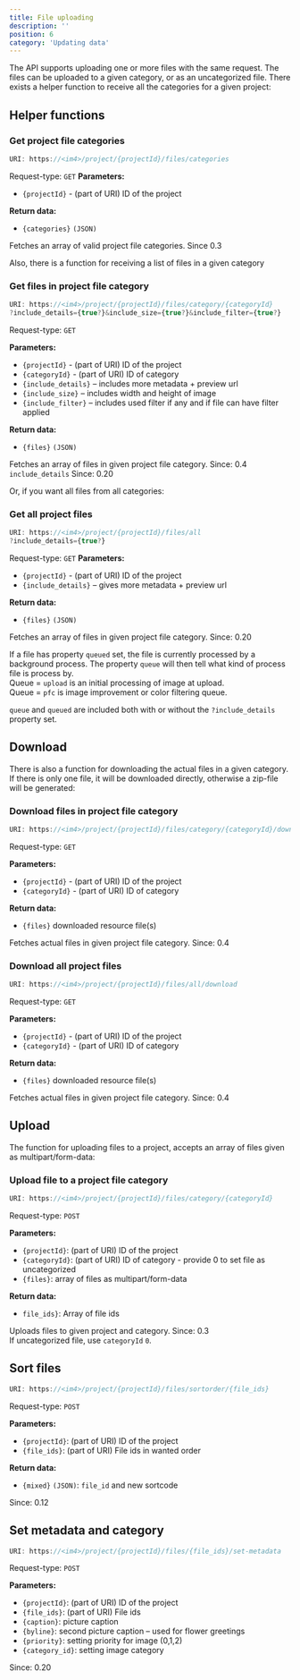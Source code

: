 ```yaml
---
title: File uploading
description: ''
position: 6
category: 'Updating data'
---
```


The API supports uploading one or more files with the same request. The files can be uploaded to a given category, or as an uncategorized file. There exists a helper function to receive all the categories for a given project:

## Helper functions

### Get project file categories

```js
URI: https://<im4>/project/{projectId}/files/categories
```

Request-type: `GET`
**Parameters:**

- `{projectId}` - (part of URI) ID of the project

**Return data:**

- `{categories}` `(JSON)`

Fetches an array of valid project file categories. <badge>Since 0.3</badge>

Also, there is a function for receiving a list of files in a given category

### Get files in project file category

```js
URI: https://<im4>/project/{projectId}/files/category/{categoryId}
?include_details={true?}&include_size={true?}&include_filter={true?}
```

Request-type: `GET`

**Parameters:**

- `{projectId}` - (part of URI) ID of the project
- `{categoryId}` - (part of URI) ID of category
- `{include_details}` – includes more metadata + preview url
- `{include_size}` – includes width and height of image
- `{include_filter}` – includes used filter if any and if file can have filter applied

**Return data:**

- `{files}` `(JSON)`

Fetches an array of files in given project file category. <badge>Since: 0.4</badge> <br>
`include_details` <badge>Since: 0.20</badge>

Or, if you want all files from all categories:

### Get all project files

```js
URI: https://<im4>/project/{projectId}/files/all
?include_details={true?}
```

Request-type: `GET`
**Parameters:**

- `{projectId}` - (part of URI) ID of the project
- `{include_details}` – gives more metadata + preview url

**Return data:**

- `{files}` `(JSON)`

Fetches an array of files in given project file category. <badge>Since: 0.20</badge>

If a file has property `queued` set, the file is currently processed by a background process. The property `queue` will then tell what kind of process file is process by. <br>
Queue = `upload` is an initial processing of image at upload.<br>
Queue = `pfc` is image improvement or color filtering queue.

`queue` and `queued` are included both with or without the `?include_details` property set.

## Download

There is also a function for downloading the actual files in a given category. If there is only one file, it will be downloaded directly, otherwise a zip-file will be generated:

### Download files in project file category

```js
URI: https://<im4>/project/{projectId}/files/category/{categoryId}/download
```

Request-type: `GET`

**Parameters:**

- `{projectId}` - (part of URI) ID of the project
- `{categoryId}` - (part of URI) ID of category

**Return data:**

- `{files}` downloaded resource file(s)

Fetches actual files in given project file category. <badge>Since: 0.4</badge>

### Download all project files

```js
URI: https://<im4>/project/{projectId}/files/all/download
```

Request-type: `GET`

**Parameters:**

- `{projectId}` - (part of URI) ID of the project
- `{categoryId}` - (part of URI) ID of category

**Return data:**

- `{files}` downloaded resource file(s)

Fetches actual files in given project file category. <badge>Since: 0.4</badge>

## Upload

The function for uploading files to a project, accepts an array of files given as multipart/form-data:

### Upload file to a project file category

```js
URI: https://<im4>/project/{projectId}/files/category/{categoryId}
```

Request-type: `POST`

**Parameters:**

- `{projectId}`: (part of URI) ID of the project
- `{categoryId}`: (part of URI) ID of category - provide 0 to set file as uncategorized
- `{files}`: array of files as multipart/form-data

**Return data:**

- `file_ids}`: Array of file ids

Uploads files to given project and category. <badge>Since: 0.3</badge>  
If uncategorized file, use `categoryId` `0`.

## Sort files

```js
URI: https://<im4>/project/{projectId}/files/sortorder/{file_ids}
```

Request-type: `POST`

**Parameters:**

- `{projectId}`: (part of URI) ID of the project
- `{file_ids}`: (part of URI) File ids in wanted order

**Return data:**

- `{mixed}` `(JSON)`: `file_id` and new sortcode

<badge>Since: 0.12</badge>

## Set metadata and category

```js
URI: https://<im4>/project/{projectId}/files/{file_ids}/set-metadata
```

Request-type: `POST`

**Parameters:**

- `{projectId}`: (part of URI) ID of the project
- `{file_ids}`: (part of URI) File ids
- `{caption}`: picture caption
- `{byline}`: second picture caption – used for flower greetings
- `{priority}`: setting priority for image (0,1,2)
- `{category_id}`: setting image category

<badge>Since: 0.20</badge>
